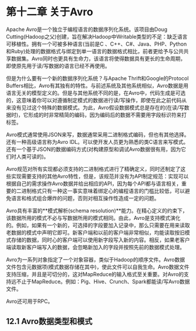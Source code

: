 # 第十二章 关于Avro

Apache Avro是一个独立于编程语言的数据序列化系统。该项目由Doug Cutting(Hadoop之父)创建，旨在解决Hadoop中Writable类型的不足：缺乏语言可移植性。拥有一个可被多种语言(当前是C 、C++、C#、Java、PHP、Python和Ruby)处理的数据格式与绑定到单一语言的数据格式相比，前者更给予与公共共享数据集。Avro同时也更具有生命力，该语言将使得数据具有更长的生命周期，即使原先用于读/写数据的语言已经不再使用。

但是为什么要有一个新的数据序列化系统？与Apache Thrift和Google的Protocol Buffers相比，Avro有其独有的特性。与前述系统及其他系统相似，Avro数据是用语言无关的模型定义的。但是与其他系统不同的是，在Avro中，代码生成是可选的，这意味着你可以对遵循制定模式的数据进行读/写操作，即使在此之前代码从来没有见过这个特殊的数据模式。为此，Avro假设数据模式总是存在的(在读/写数据时)，它形成的时非常精简的编码，因为编码后的数据不需要用字段标识符来打标签。

Avro模式通常使用JSON来写，数据通常采用二进制格式编码，但也有其他选择。还有一种高级语言称为Avro IDL。可以使开发人员更为熟悉的类C语言来写模式。还有一个基于JSON的数据编码方式(对构建原型和调试Avro数据很有用，因为它们时人类可读的)。

Avro规范对所有实现都必须支持的二进制格式进行了精确定义，同时还制定了这些实现需要支持的其他Avro特性，但是，该规范并没有为API制定规范：实现可以根据自己的需求操作Avro数据并给出相应的API，因为每个API都与语言相关，重要的二进制格式只有一种这一事实意味着绑定心的编程语言的门槛比较低，可以避免语言和格式组合爆炸的问题，否则对相互操作性造成一定的问题。

Avro具有丰富的**模式解析(schema resolution)**能力。在精心定义的约束下，该数据所用的模式不必与写数据所用的模式相同。由此，Avro是支持模式演化的。例如，如果有一个新的，可选择的字段要加入记录中，那么只需要在用来读取老数据的模式中声明它即可。新客户端和以前的客户端非常相似，均能读取按旧模式存储的数据，同时心的客户端可以使用新字段写入新的内容。相反，如果老客户端读取新客户端写入的数据，会忽略新加入的字段并按照先前的数据模式处理。

Avro为一系列对象指定了一个对象容器，类似于Hadoop的顺序文件。Avro数据文件包含元数据项(模式数据存储在其中)，使此文件可以自我生命。Avro数据文件支持压缩，并且是可切分的，这对MapReduce的输入格式至关重要。对Avro的支持远不止于MapReduce。例如：Pig、Hive、Crunch、Spark都能读/写Avro数据文件。

Avro还可用于RPC。

## 12.1 Avro数据类型和模式

